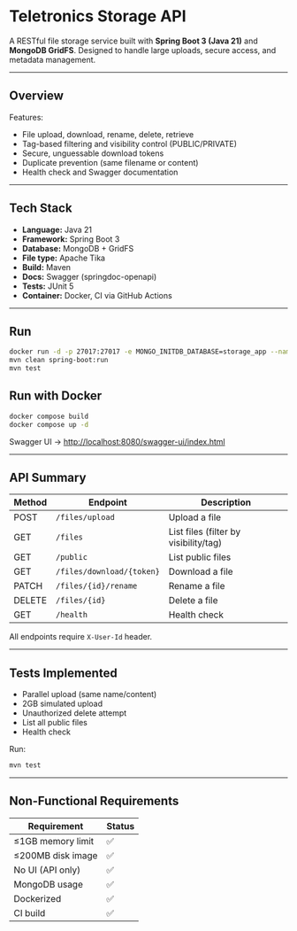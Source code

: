 # Teletronics Storage API

A RESTful file storage service built with **Spring Boot 3 (Java 21)** and **MongoDB GridFS**.
Designed to handle large uploads, secure access, and metadata management.

---

## Overview

Features:

* File upload, download, rename, delete, retrieve
* Tag-based filtering and visibility control (PUBLIC/PRIVATE)
* Secure, unguessable download tokens
* Duplicate prevention (same filename or content)
* Health check and Swagger documentation

---

## Tech Stack

* **Language:** Java 21
* **Framework:** Spring Boot 3
* **Database:** MongoDB + GridFS
* **File type:** Apache Tika
* **Build:** Maven
* **Docs:** Swagger (springdoc-openapi)
* **Tests:** JUnit 5
* **Container:** Docker, CI via GitHub Actions

---

## Run

```bash
docker run -d -p 27017:27017 -e MONGO_INITDB_DATABASE=storage_app --name mongo mongo
mvn clean spring-boot:run
mvn test
```

## Run with Docker

```bash
docker compose build
docker compose up -d
```

Swagger UI → [http://localhost:8080/swagger-ui/index.html](http://localhost:8080/swagger-ui/index.html)

---

## API Summary

| Method | Endpoint        | Description                           |
| ------ |-----------------|---------------------------------------|
| POST   | `/files/upload` | Upload a file                         |
| GET    | `/files`        | List files (filter by visibility/tag) |
| GET    | `/public`       | List public files                     |   
| GET    | `/files/download/{token}` | Download a file                       |
| PATCH  | `/files/{id}/rename`      | Rename a file                         |
| DELETE | `/files/{id}`             | Delete a file                         |
| GET    | `/health`                 | Health check                          |

All endpoints require `X-User-Id` header.

---

## Tests Implemented

* Parallel upload (same name/content)
* 2GB simulated upload
* Unauthorized delete attempt
* List all public files
* Health check

Run:

```bash
mvn test
```

---

## Non-Functional Requirements

| Requirement       | Status |
| ----------------- | ------ |
| ≤1GB memory limit | ✅      |
| ≤200MB disk image | ✅      |
| No UI (API only)  | ✅      |
| MongoDB usage     | ✅      |
| Dockerized        | ✅      |
| CI build          | ✅      |

